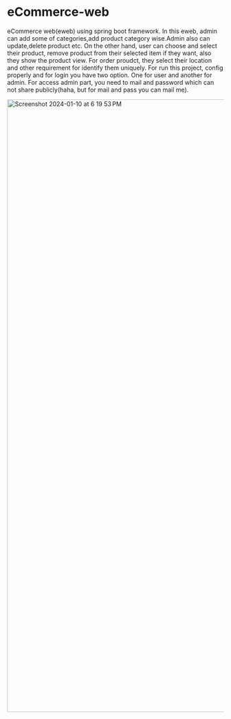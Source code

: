 # eCommerce-web
eCommerce web(eweb) using spring boot framework. 
In this eweb, admin can add some of categories,add product category wise.Admin also can update,delete product etc.
On the other hand, user can choose and select their product, remove product from their selected item if they want, also they show the product view. For order proudct, they select their
location and other requirement for identify them uniquely.
For run this project, config properly and for login you have two option. One for user and another for admin.
For access admin part, you need to mail and password which can not share publicly(haha, but for mail and pass you can mail me).

<img width="1422" alt="Screenshot 2024-01-10 at 6 19 53 PM" src="https://github.com/Didar1313/eCommerce-web/assets/73778140/f76e5bfc-b024-44dc-a550-56b47ad5059b">



